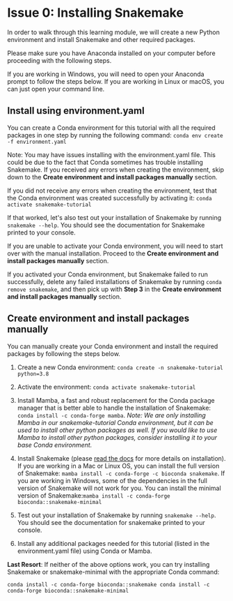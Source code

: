 # Issue 0: Installing Snakemake
In order to walk through this learning module, we will create a new Python environment and install Snakemake and other required packages.

Please make sure you have Anaconda installed on your computer before proceeding with the following steps.

If you are working in Windows, you will need to open your Anaconda prompt to follow the steps below. If you are working in Linux or macOS, you can just open your command line.

## Install using environment.yaml
You can create a Conda environment for this tutorial with all the required packages in one step by running the following command:
`
conda env create -f environment.yaml
`

Note: You may have issues installing with the environment.yaml file. This could be due to the fact that Conda sometimes has trouble installing Snakemake. If you received any errors when creating the environment, skip down to the **Create environment and install packages manually** section.

If you did not receive any errors when creating the environment, test that the Conda environment was created successfully by activating it: `conda activate snakemake-tutorial`

If that worked, let's also test out your installation of Snakemake by running `snakemake --help`. You should see the documentation for Snakemake printed to your console.

If you are unable to activate your Conda environment, you will need to start over with the manual installation. Proceed to the **Create environment and install packages manually** section.

If you activated your Conda environment, but Snakemake failed to run successfully, delete any failed installations of Snakemake by running `conda remove snakemake`, and then pick up with **Step 3** in the **Create environment and install packages manually** section.

## Create environment and install packages manually
You can manually create your Conda environment and install the required packages by following the steps below.

1. Create a new Conda environment: `conda create -n snakemake-tutorial python=3.8`

2. Activate the environment: `conda activate snakemake-tutorial`

3. Install Mamba, a fast and robust replacement for the Conda package manager that is better able to handle the installation of Snakemake: `conda install -c conda-forge mamba`. *Note: We are only installing Mamba in our snakemake-tutorial Conda environment, but it can be used to install other python packages as well. If you would like to use Mamba to install other python packages, consider installing it to your base Conda environment.*

4. Install Snakemake (please [read the docs](https://snakemake.readthedocs.io/en/stable/getting_started/installation.html) for more details on installation). If you are working in a Mac or Linux OS, you can install the full version of Snakemake: `mamba install -c conda-forge -c bioconda snakemake`. If you are working in Windows, some of the dependencies in the full version of Snakemake will not work for you. You can install the minimal version of Snakemake:`mamba install -c conda-forge bioconda::snakemake-minimal`

5. Test out your installation of Snakemake by running `snakemake --help`. You should see the documentation for snakemake printed to your console.

6. Install any additional packages needed for this tutorial (listed in the environment.yaml file) using Conda or Mamba.




**Last Resort**: If neither of the above options work, you can try installing Snakemake or snakemake-minimal with the appropriate Conda command:

`
conda install -c conda-forge bioconda::snakemake
conda install -c conda-forge bioconda::snakemake-minimal
`

